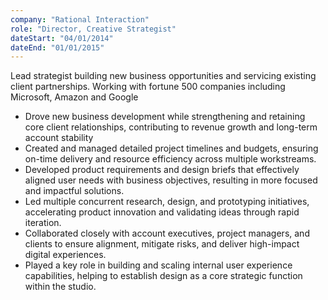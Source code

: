```yaml
---
company: "Rational Interaction"
role: "Director, Creative Strategist"
dateStart: "04/01/2014"
dateEnd: "01/01/2015"
---
```


Lead strategist building new business opportunities and servicing existing client partnerships. Working with fortune 500 companies including Microsoft, Amazon and Google

- Drove new business development while strengthening and retaining core client relationships, contributing to revenue growth and long-term account stability
- Created and managed detailed project timelines and budgets, ensuring on-time delivery and resource efficiency across multiple workstreams.
- Developed product requirements and design briefs that effectively aligned user needs with business objectives, resulting in more focused and impactful solutions.
- Led multiple concurrent research, design, and prototyping initiatives, accelerating product innovation and validating ideas through rapid iteration.
- Collaborated closely with account executives, project managers, and clients to ensure alignment, mitigate risks, and deliver high-impact digital experiences.
- Played a key role in building and scaling internal user experience capabilities, helping to establish design as a core strategic function within the studio.
